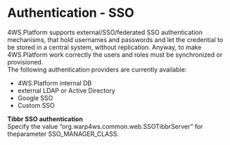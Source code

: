 # Authentication - SSO

4WS.Platform supports external/SSO/federated SSO authentication mechanisms, that hold usernames and passwords and let the credential to be stored in a central system, without replication. Anyway, to make 4WS.Platform work correctly the users and roles must be synchronized or provisioned.  
The following authentication providers are currently available:

* 4WS.Platform internal DB
* external LDAP or Active Directory
* Google SSO
* Custom SSO

**Tibbr SSO authentication**  
Specify the value “org.warp4ws.common.web.SSOTibbrServer” for theparameter SSO\_MANAGER\_CLASS.

